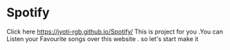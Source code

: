 # Spotify
Click here https://jyoti-rgb.github.io/Spotify/
This is project for you .You can Listen your Favourite songs over this website . so let's start make it
